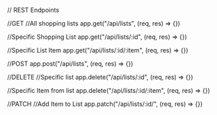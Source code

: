 // REST Endpoints

//GET
//All shopping lists
app.get("/api/lists", (req, res) => {})

//Specific Shopping List
app.get("/api/lists/:id", (req, res) => {})

//Specific List Item
app.get("/api/lists/:id/:item", (req, res) => {})

//POST
app.post("/api/lists", (req, res) => {})

//DELETE
//Specific list
app.delete("/api/lists/:id", (req, res) => {})

//Specific Item from list
app.delete("/api/lists/:id/:item", (req, res) => {})

//PATCH
//Add Item to List
app.patch("/api/lists/:id/", (req, res) => {})
